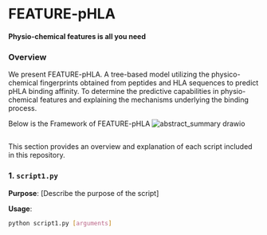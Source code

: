 # FEATURE-pHLA
#### Physio-chemical features is all you need
### Overview
We present FEATURE-pHLA. A tree-based model utilizing the physico-chemical fingerprints obtained from peptides and HLA sequences to predict pHLA binding affinity. To determine the predictive capabilities in physio-chemical features and explaining the mechanisms underlying the binding process. 

Below is the Framework of FEATURE-pHLA
![abstract_summary drawio](https://github.com/hamda-alh/FEATURE-pHLA/assets/152274710/f8d987fb-70c9-4788-81d8-20ac0ae93ed0)
## 

This section provides an overview and explanation of each script included in this repository.

### 1. `script1.py`

**Purpose**: [Describe the purpose of the script]

**Usage**:
```bash
python script1.py [arguments]

